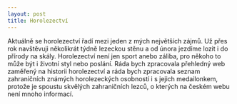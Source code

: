 ```yaml
---
layout: post
title: Horolezectví
---
```


Aktuálně se horolezectví řadí mezi jeden z  mých největších zájmů. Už přes rok navštěvuji několikrát týdně lezeckou stěnu a od února jezdíme lozit i do přírody na skály. Horolezectví není jen sport anebo záliba, pro někoho to může být i životní styl nebo poslání. Ráda bych zpracovala přehledný web zaměřený na historii horolezectví a ráda bych zpracovala seznam zahraničních známých horolezeckých osobností i s jejich medailonkem, protože je spoustu skvělých zahraničních lezců, o kterých na českém webu není mnoho informací.



